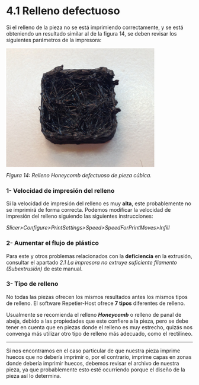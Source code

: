 # 4.1 Relleno defectuoso

Si el relleno de la pieza no se está imprimiendo correctamente, y se está obteniendo un resultado similar al de la figura 14, se deben revisar los siguientes parámetros de la impresora:

<img src="Infill.jpg" alt="infill" height="320" width="400" align="middle">

*Figura 14: Relleno Honeycomb defectuoso de pieza cúbica.*
### 1- Velocidad de impresión del relleno

Si la velocidad de impresión del relleno es muy **alta**, este probablemente no se imprimirá de forma correcta. Podemos modificar la velocidad de impresión del relleno siguiendo las siguientes instrucciones:

*Slicer>Configure>PrintSettings>Speed>SpeedForPrintMoves>Infill*


### 2- Aumentar el flujo de plástico

Para este y otros problemas relacionados con la **deficiencia** en la extrusión, consultar el apartado *2.1 La impresora no extruye suficiente filamento (Subextrusión)* de este manual.


### 3- Tipo de relleno

No todas las piezas ofrecen los mismos resultados antes los mismos tipos de relleno. El software Repetier-Host ofrece **7 tipos** diferentes de relleno. 

Usualmente se recomienda el relleno ***Honeycomb*** o relleno de panal de abeja, debido a las propiedades que este confiere a la pieza, pero se debe tener en cuenta que en piezas donde el relleno es muy estrecho, quizás nos convenga más utilizar otro tipo de relleno más adecuado, como el rectilineo.



---

Si nos encontramos en el caso particular de que nuestra pieza imprime huecos que no debería imprimir o, por el contrario, imprime capas en zonas donde debería imprimir huecos, debemos revisar el archivo de nuestra pieza, ya que probablemente esto esté ocurriendo porque el diseño de la pieza así lo determina.